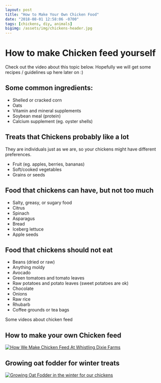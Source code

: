 ```yaml
---
layout: post
title: "How to Make Your Own Chicken Food"
date: "2018-08-01 12:58:06 -0700"
tags: [chickens, diy, animals]
bigimg: /assets/img/chickens-header.jpg
---
```


# How to make Chicken feed yourself

Check out the video about this topic below. Hopefully we will get some recipes / guidelines up here later on :)

<!--more-->

## Some common ingredients:

* Shelled or cracked corn
* Oats
* Vitamin and mineral supplements
* Soybean meal (protein)
* Calcium supplement (eg. oyster shells)


## Treats that Chickens probably like a lot

They are individuals just as we are, so your chickens might have different preferences.

* Fruit (eg. apples, berries, bananas)
* Soft/cooked vegetables
* Grains or seeds

## Food that chickens can have, but not too much

* Salty, greasy, or sugary food
* Citrus
* Spinach
* Asparagus
* Bread
* Iceberg lettuce
* Apple seeds

## Food that chickens should not eat

* Beans (dried or raw)
* Anything moldy
* Avocado
* Green tomatoes and tomato leaves
* Raw potatoes and potato leaves (sweet potatoes are ok)
* Chocolate
* Onions
* Raw rice
* Rhubarb
* Coffee grounds or tea bags

Some videos about chicken feed

## How to make your own Chicken feed

[![How We Make Chicken Feed At Whistling Dixie Farms](https://i.ytimg.com/vi/Rh4rIbG-miU/hqdefault.jpg)](https://www.youtube.com/watch?v=Rh4rIbG-miU)

## Growing oat fodder for winter treats

[![Growing Oat Fodder in the winter for our chickens](https://i.ytimg.com/vi/PfdtsKak-yM/hqdefault.jpg)](https://www.youtube.com/watch?v=PfdtsKak-yM)
